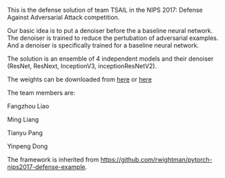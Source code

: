 This is the defense solution of team TSAIL in the NIPS 2017: Defense Against Adversarial Attack competition. 

Our basic idea is to put a denoiser before the a baseline neural network. The denoiser is trained to reduce the pertubation of adversarial examples. And a denoiser is specifically trained for a baseline neural network.

The solution is an ensemble of 4 independent models and their denoiser (ResNet, ResNext, InceptionV3, inceptionResNetV2). 

The weights can be downloaded from [here](https://pan.baidu.com/s/1hs7ti5Y) or [here](https://www.dropbox.com/sh/q9ssnbhpx8l515t/AACvjiMmGRCteaApmj1zTrLTa?dl=0)

The team members are:

Fangzhou Liao

Ming Liang

Tianyu Pang

Yinpeng Dong



The framework is inherited from https://github.com/rwightman/pytorch-nips2017-defense-example.


